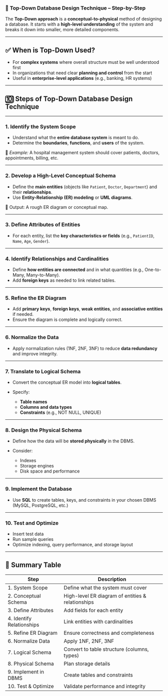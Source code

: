 ### 🔽 **Top-Down Database Design Technique – Step-by-Step**

The **Top-Down approach** is a **conceptual-to-physical** method of designing a database. It starts with a **high-level understanding** of the system and breaks it down into smaller, more detailed components.

---

## ✅ When is Top-Down Used?

* For **complex systems** where overall structure must be well understood first
* In organizations that need clear **planning and control** from the start
* Useful in **enterprise-level applications** (e.g., banking, HR systems)

---

## 🔟 **Steps of Top-Down Database Design Technique**

---

### 1. **Identify the System Scope**

* Understand what the **entire database system** is meant to do.
* Determine the **boundaries**, **functions**, and **users** of the system.

📌 *Example:* A hospital management system should cover patients, doctors, appointments, billing, etc.

---

### 2. **Develop a High-Level Conceptual Schema**

* Define the **main entities** (objects like `Patient`, `Doctor`, `Department`) and their **relationships**.
* Use **Entity-Relationship (ER) modeling** or **UML diagrams**.

📌 Output: A rough ER diagram or conceptual map.

---

### 3. **Define Attributes of Entities**

* For each entity, list the **key characteristics or fields** (e.g., `PatientID`, `Name`, `Age`, `Gender`).

---

### 4. **Identify Relationships and Cardinalities**

* Define **how entities are connected** and in what quantities (e.g., One-to-Many, Many-to-Many).
* Add **foreign keys** as needed to link related tables.

---

### 5. **Refine the ER Diagram**

* Add **primary keys**, **foreign keys**, **weak entities**, and **associative entities** if needed.
* Ensure the diagram is complete and logically correct.

---

### 6. **Normalize the Data**

* Apply normalization rules (1NF, 2NF, 3NF) to reduce **data redundancy** and improve integrity.

---

### 7. **Translate to Logical Schema**

* Convert the conceptual ER model into **logical tables**.
* Specify:

  * **Table names**
  * **Columns and data types**
  * **Constraints** (e.g., NOT NULL, UNIQUE)

---

### 8. **Design the Physical Schema**

* Define how the data will be **stored physically** in the DBMS.
* Consider:

  * Indexes
  * Storage engines
  * Disk space and performance

---

### 9. **Implement the Database**

* Use **SQL** to create tables, keys, and constraints in your chosen DBMS (MySQL, PostgreSQL, etc.)

---

### 10. **Test and Optimize**

* Insert test data
* Run sample queries
* Optimize indexing, query performance, and storage layout

---

## 🧠 Summary Table

| Step                      | Description                                       |
| ------------------------- | ------------------------------------------------- |
| 1. System Scope           | Define what the system must cover                 |
| 2. Conceptual Schema      | High-level ER diagram of entities & relationships |
| 3. Define Attributes      | Add fields for each entity                        |
| 4. Identify Relationships | Link entities with cardinalities                  |
| 5. Refine ER Diagram      | Ensure correctness and completeness               |
| 6. Normalize Data         | Apply 1NF, 2NF, 3NF                               |
| 7. Logical Schema         | Convert to table structure (columns, types)       |
| 8. Physical Schema        | Plan storage details                              |
| 9. Implement in DBMS      | Create tables and constraints                     |
| 10. Test & Optimize       | Validate performance and integrity                |

